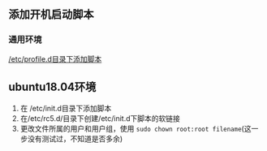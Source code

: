 ## 添加开机启动脚本

### 通用环境

[/etc/profile.d目录下添加脚本](../../config/etc/profile.d/README.md)

## ubuntu18.04环境

1. 在 /etc/init.d目录下添加脚本
2. 在/etc/rc5.d/目录下创建/etc/init.d下脚本的软链接
3. 更改文件所属的用户和用户组，使用 `sudo chown root:root filename`(这一步没有测试过，不知道是否多余)
